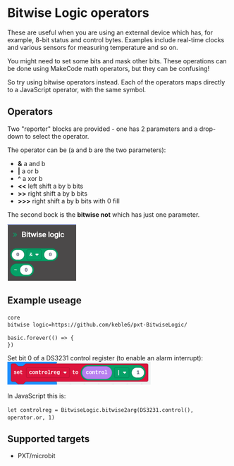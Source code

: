 # Bitwise Logic operators

These are useful when you are using an external device which has, for example, 8-bit status and control bytes. Examples include real-time clocks and various sensors for measuring temperature and so on.

You might need to set some bits and mask other bits. These operations can be done using MakeCode math operators, but they can be confusing!

So try using bitwise operators instead. Each of the operators maps directly to a JavaScript operator, with the same symbol.

## Operators
Two "reporter" blocks are provided - one has 2 parameters and a drop-down to select the operator. 

The operator can be (a and b are the two parameters):
- **&**   a and b
- **|**   a or b
- **^**   a xor b
- **<<**  left shift a by b bits 
- **>>**  right shift a by b bits
- **>>>** right shift a by b bits with 0 fill 

The second bock is the **bitwise not** which has just one parameter.

![blocks](https://github.com/keble6/pxt-BitwiseLogic/blob/master/Screenshot%202020-10-13%20at%2010.11.16.png)

## Example useage

```package
core
bitwise logic=https://github.com/keble6/pxt-BitwiseLogic/
```

```sig
basic.forever(() => {
})
```

Set bit 0 of a DS3231 control register (to enable an alarm interrupt):
![example](https://github.com/keble6/pxt-BitwiseLogic/blob/master/example.png)

In JavaScript this is:

`let controlreg = BitwiseLogic.bitwise2arg(DS3231.control(), operator.or, 1)`

## Supported targets
* PXT/microbit
